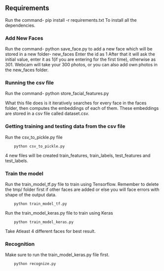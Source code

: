 ## Requirements
Run the command-
	pip install -r requirements.txt
To install all the dependencies.


### Add New Faces

Run the command-
	python save_face.py
to add a new face which will be stored in a new folder- new_faces
Enter the id as 1 
After that it will ask the initial value, enter it as 1(if you are entering for the first time), otherwise as 301.
Webcam will take your 300 photos, or you can also add own photos in the new_faces folder. 

### Running the csv file

Run the command-
		python store_facial_features.py 

What this file does is it iteratively searches for every face in the faces folder, then computes the embeddings of each of them.
These embeddings are stored in a csv file called dataset.csv.

### Getting training and testing data from the csv file

Run the csv_to_pickle.py file
	
		python csv_to_pickle.py

4 new files will be created train_features, train_labels, test_features and test_labels.

### Train the model

Run the train_model_tf.py file to train using Tensorflow. Remember to delete the tmp/ folder first if other faces are added or else you will face errors with shape of the output data.

		python train_model_tf.py
Run the train_model_keras.py file to train using Keras

		python train_model_keras.py

Take Atleast 4 different faces for best result.

### Recognition

Make sure to run the train_model_keras.py file first.
		
		python recognize.py


